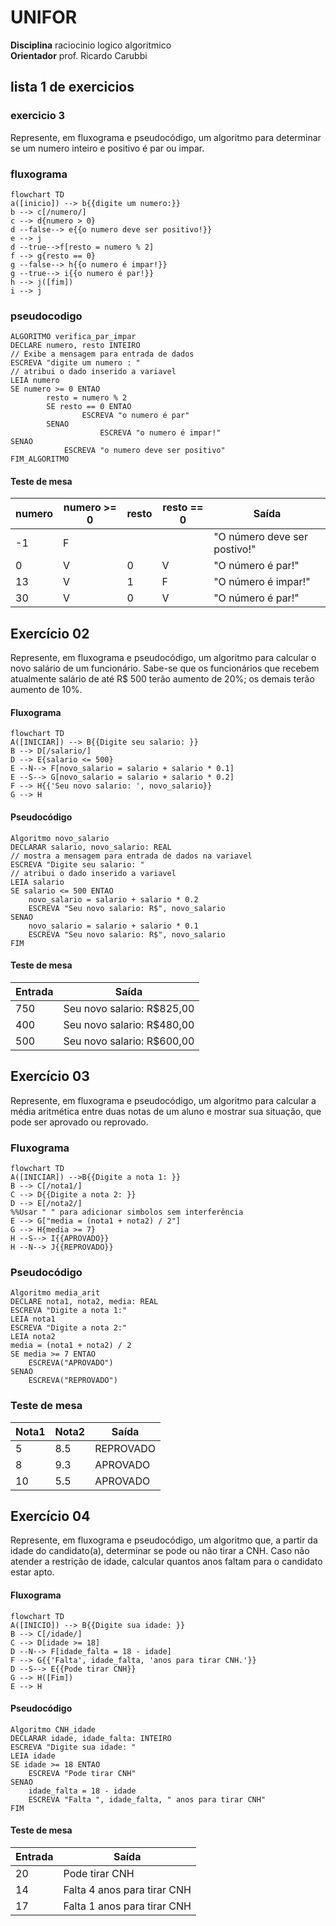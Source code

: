 
# UNIFOR
**Disciplina** raciocinio logico algoritmico <BR>
**Orientador** prof. Ricardo Carubbi

## lista 1 de exercicios

### exercicio 3
Represente, em fluxograma e pseudocódigo, um algoritmo para determinar se um numero inteiro e positivo é par ou impar.

### fluxograma
```mermaid
flowchart TD
a([inicio]) --> b{{digite um numero:}}
b --> c[/numero/]
c --> d{numero > 0}
d --false--> e{{o numero deve ser positivo!}}
e --> j
d --true-->f[resto = numero % 2]
f --> g{resto == 0}
g --false--> h{{o numero é impar!}}
g --true--> i{{o numero é par!}}
h --> j([fim])
i --> j
```
### pseudocodigo

```
ALGORITMO verifica_par_impar
DECLARE numero, resto INTEIRO
// Exibe a mensagem para entrada de dados
ESCREVA "digite um numero : "
// atribui o dado inserido a variavel
LEIA numero
SE numero >= 0 ENTAO
		resto = numero % 2
		SE resto == 0 ENTAO
				ESCREVA "o numero é par"
		SENAO
					ESCREVA "o numero é impar!"
SENAO							
			ESCREVA "o numero deve ser positivo"
FIM_ALGORITMO
```

#### Teste de mesa 
| numero | numero >= 0 | resto | resto == 0 | Saída |
| -- | -- | -- | -- | -- | 
| -1 | F |   |   | "O número deve ser postivo!" |
| 0  | V | 0 | V | "O número é par!" |
| 13 | V | 1 | F | "O número é impar!" |
| 30 | V | 0 | V | "O número é par!" |


## Exercício 02 
Represente, em fluxograma e pseudocódigo, um algoritmo para calcular o novo salário de um funcionário. 
Sabe-se que os funcionários que recebem atualmente salário de até R$ 500 terão aumento de 20%; os demais terão aumento de 10%.

#### Fluxograma 

```mermaid
flowchart TD
A([INICIAR]) --> B{{Digite seu salario: }}
B --> D[/salario/]
D --> E{salario <= 500}
E --N--> F[novo_salario = salario + salario * 0.1]
E --S--> G[novo_salario = salario + salario * 0.2]
F --> H{{'Seu novo salario: ', novo_salario}}
G --> H
```

#### Pseudocódigo 

```
Algoritmo novo_salario
DECLARAR salario, novo_salario: REAL
// mostra a mensagem para entrada de dados na variavel
ESCREVA "Digite seu salario: "
// atribui o dado inserido a variavel
LEIA salario
SE salario <= 500 ENTAO  
	novo_salario = salario + salario * 0.2
	ESCREVA "Seu novo salario: R$", novo_salario
SENAO
	novo_salario = salario + salario * 0.1
	ESCREVA "Seu novo salario: R$", novo_salario
FIM
```

#### Teste de mesa 

|Entrada|Saída| 
|      --      |      --      |
|750|Seu novo salario: R$825,00|
|400|Seu novo salario: R$480,00|
|500|Seu novo salario: R$600,00|


## Exercício 03 
Represente, em fluxograma e pseudocódigo, um algoritmo para calcular a média aritmética entre duas notas de um aluno e mostrar sua situação, que pode ser aprovado ou reprovado.

### Fluxograma 
```mermaid
flowchart TD
A([INICIAR]) -->B{{Digite a nota 1: }}
B --> C[/nota1/]
C --> D{{Digite a nota 2: }}
D --> E[/nota2/]
%%Usar " " para adicionar simbolos sem interferência
E --> G["media = (nota1 + nota2) / 2"]
G --> H{media >= 7}
H --S--> I{{APROVADO}}
H --N--> J{{REPROVADO}}
```

### Pseudocódigo 

```
Algoritmo media_arit
DECLARE nota1, nota2, media: REAL
ESCREVA "Digite a nota 1:" 
LEIA nota1
ESCREVA "Digite a nota 2:" 
LEIA nota2
media = (nota1 + nota2) / 2
SE media >= 7 ENTAO
	ESCREVA("APROVADO")
SENAO
	ESCREVA("REPROVADO")
```

### Teste de mesa 

|Nota1|Nota2|Saída|
|  -  |  -  |  -  | 
| 5 | 8.5 |REPROVADO|
|8|9.3|APROVADO|
|10|5.5|APROVADO|

## Exercício 04 
Represente, em fluxograma e pseudocódigo, um algoritmo que, a partir da idade do candidato(a), determinar se pode ou não tirar a CNH. 
Caso não atender a restrição de idade, calcular quantos anos faltam para o candidato estar apto.

#### Fluxograma 

```mermaid
flowchart TD
A([INICIO]) --> B{{Digite sua idade: }}
B --> C[/idade/]
C --> D[idade >= 18]
D --N--> F[idade_falta = 18 - idade]
F --> G{{'Falta', idade_falta, 'anos para tirar CNH.'}}
D --S--> E{{Pode tirar CNH}}
G --> H([Fim])
E --> H
```

#### Pseudocódigo 

```
Algoritmo CNH_idade
DECLARAR idade, idade_falta: INTEIRO
ESCREVA "Digite sua idade: "
LEIA idade
SE idade >= 18 ENTAO
	ESCREVA "Pode tirar CNH"
SENAO
	idade_falta = 18 - idade
	ESCREVA "Falta ", idade_falta, " anos para tirar CNH"
FIM
```

#### Teste de mesa 

| Entrada | Saída |
|      --      |      --      | 
| 20     | Pode tirar CNH      |
| 14   |Falta 4 anos para tirar CNH|
|17|Falta 1 anos para tirar CNH|








